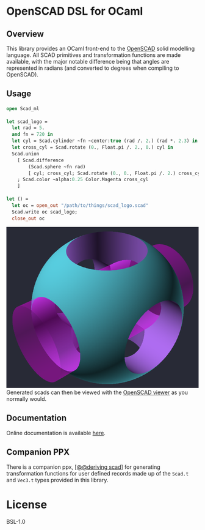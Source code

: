 # OpenSCAD DSL for OCaml

## Overview
This library provides an OCaml front-end to the
[OpenSCAD](https://openscad.org/) solid modelling language. All SCAD primitives
and transformation functions are made available, with the major notable
difference being that angles are represented in radians (and converted to
degrees when compiling to OpenSCAD).

## Usage
``` ocaml
open Scad_ml

let scad_logo =
  let rad = 5.
  and fn = 720 in
  let cyl = Scad.cylinder ~fn ~center:true (rad /. 2.) (rad *. 2.3) in
  let cross_cyl = Scad.rotate (0., Float.pi /. 2., 0.) cyl in
  Scad.union
    [ Scad.difference
        (Scad.sphere ~fn rad)
        [ cyl; cross_cyl; Scad.rotate (0., 0., Float.pi /. 2.) cross_cyl ]
    ; Scad.color ~alpha:0.25 Color.Magenta cross_cyl
    ]

let () =
  let oc = open_out "/path/to/things/scad_logo.scad"
  Scad.write oc scad_logo;
  close_out oc
```
![OpenSCAD logo](images/scad_logo.png)
Generated scads can then be viewed with the [OpenSCAD
viewer](https://openscad.org/downloads.html) as you normally would.

## Documentation
Online documentation is available
[here](https://geoffder.github.io/scad-ml/scad_ml/Scad_ml/index.html).

## Companion PPX
There is a companion ppx, [\[@@deriving
scad\]](https://github.com/geoffder/ppx_deriving_scad) for generating
transformation functions for user defined records made up of the `Scad.t` and
`Vec3.t` types provided in this library.

# License
BSL-1.0

